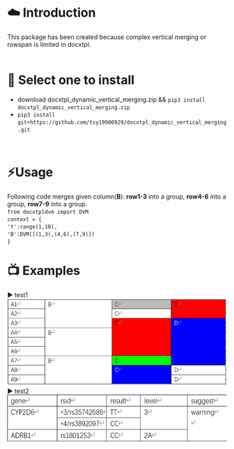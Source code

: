 # :cloud: Introduction
This package has been created because complex vertical merging or rowspan is limited in docxtpl.  
<br>   

# :round_pushpin: Select one to install
* download docxtpl_dynamic_vertical_merging.zip && `pip3 install docxtpl_dynamic_vertical_merging.zip`
* `pip3 install git+https://github.com/tsy19900929/docxtpl_dynamic_vertical_merging.git`
<br>

# :zap:Usage
Following code merges given column(**B**): **row1-3** into a group,  **row4-6** into a group,  **row7-9** into a group.  
`from docxtpldvm import DVM`  
`context = {`  
  `'t':range(1,10),`    
  `'B':DVM([(1,3),(4,6),(7,9)])`  
 `}` 

# :tv: Examples
:arrow_forward: test1  
<img src="https://github.com/tsy19900929/docxtpl_dynamic_vertical_merging/blob/main/test1.jpg" height="200" />   
:arrow_forward: test2  
<img src="https://github.com/tsy19900929/docxtpl_dynamic_vertical_merging/blob/main/test2.jpg" height="108" />

